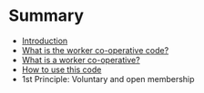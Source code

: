 # Summary

* [Introduction](README.md)
* [What is the worker co-operative code?](what_is_the_worker_co-operative_code.md)
* [What is a worker co-operative?](what_is_a_worker_co-operative.md)
* [How to use this code](how_to_use_this_code.md)
* 1st Principle: Voluntary and open membership

